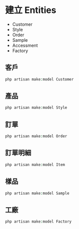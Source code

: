 # 建立 Entities

* Customer
* Style
* Order
* Sample
* Accessment
* Factory

## 客戶

```php
php artisan make:model Customer
```

## 產品

```php
php artisan make:model Style
```

## 訂單

```php
php artisan make:model Order
```
## 訂單明細

```php
php artisan make:model Item
```

## 樣品

```php
php artisan make:model Sample
```

## 工廠

```php
php artisan make:model Factory
```

